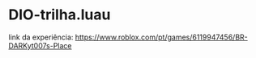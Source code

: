 # DIO-trilha.luau

link da experiência: https://www.roblox.com/pt/games/6119947456/BR-DARKyt007s-Place
